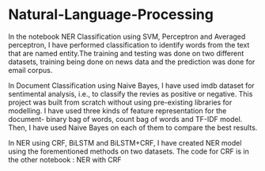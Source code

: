 # Natural-Language-Processing
In the notebook NER Classification using SVM, Perceptron and Averaged perceptron, I have performed classification to identify words from the text that are named entity.The training and testing was done on two different datasets, training being done on news data and the prediction was done for email corpus.


In Document Classification using Naive Bayes, I have used imdb dataset for sentimental analysis, i.e., to classify the revies as positive or negative. This project was built from scratch without using pre-existing libraries for modelling. I have used three kinds of feature representation for the document- binary bag of words, count bag of words and TF-IDF model. Then, I have used Naive Bayes on each of them to compare the best results. 


In NER using CRF, BiLSTM and BiLSTM+CRF, I have created NER model using the forementioned methods on two datasets. The code for CRF is in the other notebook : NER with CRF
